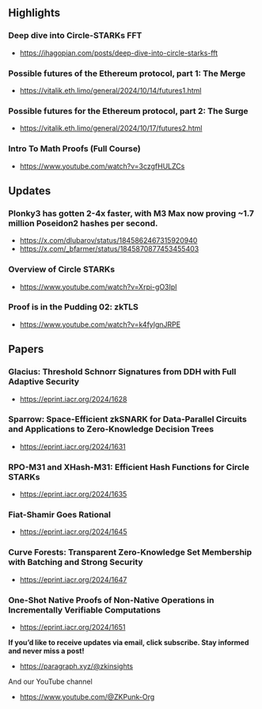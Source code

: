 ## Highlights
### Deep dive into Circle-STARKs FFT
- <https://ihagopian.com/posts/deep-dive-into-circle-starks-fft>
### Possible futures of the Ethereum protocol, part 1: The Merge
- <https://vitalik.eth.limo/general/2024/10/14/futures1.html>
### Possible futures for the Ethereum protocol, part 2: The Surge
- <https://vitalik.eth.limo/general/2024/10/17/futures2.html>
### Intro To Math Proofs (Full Course)
- <https://www.youtube.com/watch?v=3czgfHULZCs>


## Updates
### Plonky3 has gotten 2-4x faster, with M3 Max now proving ~1.7 million Poseidon2 hashes per second.
- <https://x.com/dlubarov/status/1845862467315920940>
- <https://x.com/_bfarmer/status/1845870877453455403>
### Overview of Circle STARKs
- <https://www.youtube.com/watch?v=Xrpi-gO3IpI>
### Proof is in the Pudding 02: zkTLS
- <https://www.youtube.com/watch?v=k4fylgnJRPE>
## Papers
### Glacius: Threshold Schnorr Signatures from DDH with Full Adaptive Security
- <https://eprint.iacr.org/2024/1628>
### Sparrow: Space-Efficient zkSNARK for Data-Parallel Circuits and Applications to Zero-Knowledge Decision Trees
- <https://eprint.iacr.org/2024/1631>
### RPO-M31 and XHash-M31: Efficient Hash Functions for Circle STARKs
- <https://eprint.iacr.org/2024/1635>
### Fiat-Shamir Goes Rational
- <https://eprint.iacr.org/2024/1645>
### Curve Forests: Transparent Zero-Knowledge Set Membership with Batching and Strong Security
- <https://eprint.iacr.org/2024/1647>
### One-Shot Native Proofs of Non-Native Operations in Incrementally Verifiable Computations
- <https://eprint.iacr.org/2024/1651>

**If you’d like to receive updates via email, click subscribe. Stay informed and never miss a post!**

- <https://paragraph.xyz/@zkinsights>

And our YouTube channel
- <https://www.youtube.com/@ZKPunk-Org>
